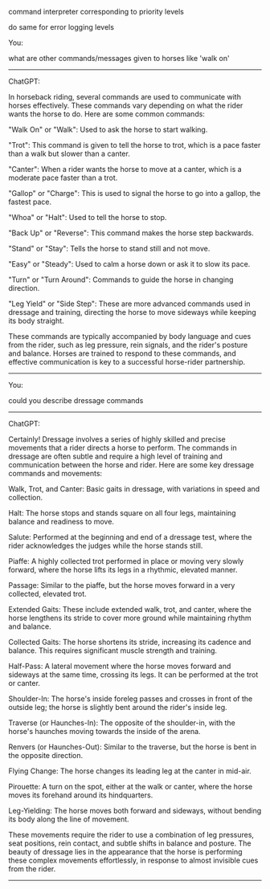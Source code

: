 command interpreter corresponding to priority levels

do same for error logging levels

You:

what are other commands/messages given to horses like 'walk on'

---

ChatGPT:

In horseback riding, several commands are used to communicate with horses effectively. These commands vary depending on what the rider wants the horse to do. Here are some common commands:

"Walk On" or "Walk": Used to ask the horse to start walking.

"Trot": This command is given to tell the horse to trot, which is a pace faster than a walk but slower than a canter.

"Canter": When a rider wants the horse to move at a canter, which is a moderate pace faster than a trot.

"Gallop" or "Charge": This is used to signal the horse to go into a gallop, the fastest pace.

"Whoa" or "Halt": Used to tell the horse to stop.

"Back Up" or "Reverse": This command makes the horse step backwards.

"Stand" or "Stay": Tells the horse to stand still and not move.

"Easy" or "Steady": Used to calm a horse down or ask it to slow its pace.

"Turn" or "Turn Around": Commands to guide the horse in changing direction.

"Leg Yield" or "Side Step": These are more advanced commands used in dressage and training, directing the horse to move sideways while keeping its body straight.

These commands are typically accompanied by body language and cues from the rider, such as leg pressure, rein signals, and the rider's posture and balance. Horses are trained to respond to these commands, and effective communication is key to a successful horse-rider partnership.

---

You:

could you describe dressage commands

---

ChatGPT:

Certainly! Dressage involves a series of highly skilled and precise movements that a rider directs a horse to perform. The commands in dressage are often subtle and require a high level of training and communication between the horse and rider. Here are some key dressage commands and movements:

Walk, Trot, and Canter: Basic gaits in dressage, with variations in speed and collection.

Halt: The horse stops and stands square on all four legs, maintaining balance and readiness to move.

Salute: Performed at the beginning and end of a dressage test, where the rider acknowledges the judges while the horse stands still.

Piaffe: A highly collected trot performed in place or moving very slowly forward, where the horse lifts its legs in a rhythmic, elevated manner.

Passage: Similar to the piaffe, but the horse moves forward in a very collected, elevated trot.

Extended Gaits: These include extended walk, trot, and canter, where the horse lengthens its stride to cover more ground while maintaining rhythm and balance.

Collected Gaits: The horse shortens its stride, increasing its cadence and balance. This requires significant muscle strength and training.

Half-Pass: A lateral movement where the horse moves forward and sideways at the same time, crossing its legs. It can be performed at the trot or canter.

Shoulder-In: The horse's inside foreleg passes and crosses in front of the outside leg; the horse is slightly bent around the rider's inside leg.

Traverse (or Haunches-In): The opposite of the shoulder-in, with the horse's haunches moving towards the inside of the arena.

Renvers (or Haunches-Out): Similar to the traverse, but the horse is bent in the opposite direction.

Flying Change: The horse changes its leading leg at the canter in mid-air.

Pirouette: A turn on the spot, either at the walk or canter, where the horse moves its forehand around its hindquarters.

Leg-Yielding: The horse moves both forward and sideways, without bending its body along the line of movement.

These movements require the rider to use a combination of leg pressures, seat positions, rein contact, and subtle shifts in balance and posture. The beauty of dressage lies in the appearance that the horse is performing these complex movements effortlessly, in response to almost invisible cues from the rider.

---

